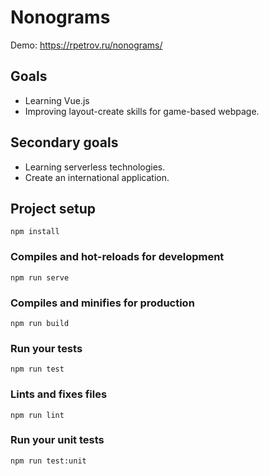 # Nonograms

Demo: https://rpetrov.ru/nonograms/

## Goals

- Learning Vue.js
- Improving layout-create skills for game-based webpage.

## Secondary goals

- Learning serverless technologies.
- Create an international application.

## Project setup
```
npm install
```

### Compiles and hot-reloads for development
```
npm run serve
```

### Compiles and minifies for production
```
npm run build
```

### Run your tests
```
npm run test
```

### Lints and fixes files
```
npm run lint
```

### Run your unit tests
```
npm run test:unit
```
